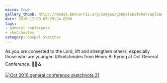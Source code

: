 ```yaml
---
micro: true
gallery_thumb: https://media.bennorris.org/images/gospelsketcher/uploads/2018/170930e074.jpg
date: 2016-12-09 06:29:24-0700
tags:
- general conference
- sketchnotes
category: Gospel Sketcher
---
```


As you are converted to the Lord, lift and strengthen others, especially those who are younger.
#Sketchnotes from Henry B. Eyring at Oct General Conference. ✍🏼⛪️

[![Oct 2016 general conference sketchnote 21](https://media.bennorris.org/images/gospelsketcher/uploads/2018/170930e074.jpg)](https://media.bennorris.org/images/gospelsketcher/uploads/2018/170930e074.jpg)